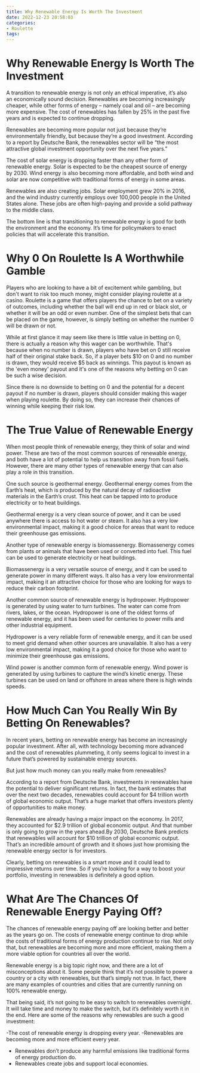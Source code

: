 ```yaml
---
title: Why Renewable Energy Is Worth The Investment
date: 2022-12-23 20:58:03
categories:
- Roulette
tags:
---
```



#  Why Renewable Energy Is Worth The Investment

A transition to renewable energy is not only an ethical imperative, it’s also an economically sound decision. Renewables are becoming increasingly cheaper, while other forms of energy – namely coal and oil – are becoming more expensive. The cost of renewables has fallen by 25% in the past five years and is expected to continue dropping.

Renewables are becoming more popular not just because they’re environmentally friendly, but because they’re a good investment. According to a report by Deutsche Bank, the renewables sector will be “the most attractive global investment opportunity over the next five years.”

The cost of solar energy is dropping faster than any other form of renewable energy. Solar is expected to be the cheapest source of energy by 2030. Wind energy is also becoming more affordable, and both wind and solar are now competitive with traditional forms of energy in some areas.

Renewables are also creating jobs. Solar employment grew 20% in 2016, and the wind industry currently employs over 100,000 people in the United States alone. These jobs are often high-paying and provide a solid pathway to the middle class.

The bottom line is that transitioning to renewable energy is good for both the environment and the economy. It’s time for policymakers to enact policies that will accelerate this transition.

#  Why 0 On Roulette Is A Worthwhile Gamble 

Players who are looking to have a bit of excitement while gambling, but don't want to risk too much money, might consider playing roulette at a casino. Roulette is a game that offers players the chance to bet on a variety of outcomes, including whether the ball will end up in red or black slot, or whether it will be an odd or even number. One of the simplest bets that can be placed on the game, however, is simply betting on whether the number 0 will be drawn or not.

While at first glance it may seem like there is little value in betting on 0, there is actually a reason why this wager can be worthwhile. That's because when no number is drawn, players who have bet on 0 still receive half of their original stake back. So, if a player bets $10 on 0 and no number is drawn, they would receive $5 back as winnings. This payout is known as the 'even money' payout and it's one of the reasons why betting on 0 can be such a wise decision.

Since there is no downside to betting on 0 and the potential for a decent payout if no number is drawn, players should consider making this wager when playing roulette. By doing so, they can increase their chances of winning while keeping their risk low.

#  The True Value of Renewable Energy

When most people think of renewable energy, they think of solar and wind power. These are two of the most common sources of renewable energy, and both have a lot of potential to help us transition away from fossil fuels. However, there are many other types of renewable energy that can also play a role in this transition.

One such source is geothermal energy. Geothermal energy comes from the Earth’s heat, which is produced by the natural decay of radioactive materials in the Earth’s crust. This heat can be tapped into to produce electricity or to heat buildings.

Geothermal energy is a very clean source of power, and it can be used anywhere there is access to hot water or steam. It also has a very low environmental impact, making it a good choice for areas that want to reduce their greenhouse gas emissions.

Another type of renewable energy is biomassenergy. Biomassenergy comes from plants or animals that have been used or converted into fuel. This fuel can be used to generate electricity or heat buildings.

Biomassenergy is a very versatile source of energy, and it can be used to generate power in many different ways. It also has a very low environmental impact, making it an attractive choice for those who are looking for ways to reduce their carbon footprint.

Another common source of renewable energy is hydropower. Hydropower is generated by using water to turn turbines. The water can come from rivers, lakes, or the ocean. Hydropower is one of the oldest forms of renewable energy, and it has been used for centuries to power mills and other industrial equipment.

Hydropower is a very reliable form of renewable energy, and it can be used to meet grid demand when other sources are unavailable. It also has a very low environmental impact, making it a good choice for those who want to minimize their greenhouse gas emissions.

Wind power is another common form of renewable energy. Wind power is generated by using turbines to capture the wind’s kinetic energy. These turbines can be used on land or offshore in areas where there is high winds speeds.

#  How Much Can You Really Win By Betting On Renewables?

In recent years, betting on renewable energy has become an increasingly popular investment. After all, with technology becoming more advanced and the cost of renewables plummeting, it only seems logical to invest in a future that’s powered by sustainable energy sources.

But just how much money can you really make from renewables?

According to a report from Deutsche Bank, investments in renewables have the potential to deliver significant returns. In fact, the bank estimates that over the next two decades, renewables could account for $4 trillion worth of global economic output. That’s a huge market that offers investors plenty of opportunities to make money.

Renewables are already having a major impact on the economy. In 2017, they accounted for $2.9 trillion of global economic output. And that number is only going to grow in the years ahead.By 2030, Deutsche Bank predicts that renewables will account for $10 trillion of global economic output. That’s an incredible amount of growth and it shows just how promising the renewable energy sector is for investors.

Clearly, betting on renewables is a smart move and it could lead to impressive returns over time. So if you’re looking for a way to boost your portfolio, investing in renewables is definitely a good option.

#  What Are The Chances Of Renewable Energy Paying Off?

The chances of renewable energy paying off are looking better and better as the years go on. The costs of renewable energy continue to drop while the costs of traditional forms of energy production continue to rise. Not only that, but renewables are becoming more and more efficient, making them a more viable option for countries all over the world.

Renewable energy is a big topic right now, and there are a lot of misconceptions about it. Some people think that it’s not possible to power a country or a city with renewables, but that’s simply not true. In fact, there are many examples of countries and cities that are currently running on 100% renewable energy.

That being said, it’s not going to be easy to switch to renewables overnight. It will take time and money to make the switch, but it’s definitely worth it in the end. Here are some of the reasons why renewables are such a good investment:

-The cost of renewable energy is dropping every year.
-Renewables are becoming more and more efficient every year.
- Renewables don’t produce any harmful emissions like traditional forms of energy production do.
- Renewables create jobs and support local economies.